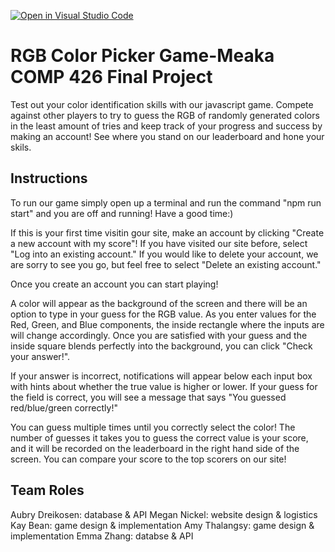 [![Open in Visual Studio Code](https://classroom.github.com/assets/open-in-vscode-f059dc9a6f8d3a56e377f745f24479a46679e63a5d9fe6f495e02850cd0d8118.svg)](https://classroom.github.com/online_ide?assignment_repo_id=6341280&assignment_repo_type=AssignmentRepo)
# RGB Color Picker Game-Meaka COMP 426 Final Project

Test out your color identification skills with our javascript game. Compete against other players to try to guess the RGB of randomly generated colors in the least amount of tries and keep track of your progress and success by making an account! See where you stand on our leaderboard and hone your skils. 

## Instructions
To run our game simply open up a terminal and run the command "npm run start" and you are off and running! Have a good time:) 

If this is your first time visitin gour site, make an account by clicking "Create a new account with my score"! If you have visited our site before, select "Log into an existing account." If you would like to delete your account, we are sorry to see you go, but feel free to select "Delete an existing account."

Once you create an account you can start playing!

A color will appear as the background of the screen and there will be an option to type in your guess for the RGB value. As you enter values for the Red, Green, and Blue components, the inside rectangle where the inputs are will change accordingly. Once you are satisfied with your guess and the inside square blends perfectly into the background, you can click "Check your answer!".

If your answer is incorrect, notifications will appear below each input box with hints about whether the true value is higher or lower. If your guess for the field is correct, you will see a message that says "You guessed red/blue/green correctly!"

You can guess multiple times until you correctly select the color! The number of guesses it takes you to guess the correct value is your score, and it will be recorded on the leaderboard in the right hand side of the screen. You can compare your score to the top scorers on our site!

## Team Roles

Aubry Dreikosen: database & API
Megan Nickel: website design & logistics
Kay Bean: game design & implementation
Amy Thalangsy: game design & implementation
Emma Zhang: databse & API



